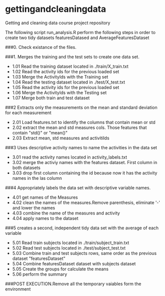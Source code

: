 # gettingandcleaningdata
Getting and cleaning data course project repository

The following script run_analysis.R perform the following steps in order to create two tidy datasets
featuresDatased and AverageFeaturesDataset

###0. Check existance of the files.

###1. Merges the training and the test sets to create one data set.
* 1.01 Read the training dataset located in  ./train/X_train.txt
* 1.02 Read the activity ids for the previous loaded set
* 1.03 Merge the ActivityIds with the Training set
* 1.04 Read the testing dataset located in  ./test/X_test.txt
* 1.05 Read the activity ids for the previous loaded set
* 1.06 Merge the ActivityIds with the Testing set
* 1.07 Merge both train and test dataset

###2 Extracts only the measurements on the mean and standard deviation for each measurement
* 2.01 Load features.txt to identify the columns that contain mean or std
* 2.02 extract the mean and std measures cols. Those features that contain "std()" or "mean()"
* 2.03 Extract mean, std measures and activitiIds

###3 Uses descriptive activity names to name the activities in the data set
* 3.01 read the activity names located in activity_labels.txt
* 3.02 merge the activiy names with the features dataset. First column in both datasets
* 3.03 drop first column containing the id because now it has the activity names in the las column

###4 Appropriately labels the data set with descriptive variable names.
* 4.01 get names of the Measures
* 4.02 clean the names of the measures.Remove parenthesis, eliminate '-' and lower the names
* 4.03 combine the name of the measures and activity
* 4.04 apply names to the dataset

###5 creates a second, independent tidy data set with the average of each variable 
* 5.01 Read train subjects located in ./train/subject_train.txt
* 5.02 Read test subjects located in ./test/subject_test.txt
* 5.03 Combine train and test subjects rows, same order as the previous dataset "featuresDataset"
* 5.04 Combine featuresDataset dataset with subjects dataset
* 5.05 Create the groups for calculate the means
* 5.06 perform the summary

###POST EXECUTION.Remove all the temporary vaiables form the environment

